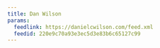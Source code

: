 ```yaml
---
title: Dan Wilson
params:
  feedlink: https://danielcwilson.com/feed.xml
  feedid: 220e9c70a93e3ec5d3e83b6c65127c99
---
```

